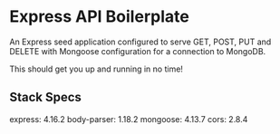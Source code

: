 # Express API Boilerplate

An Express seed application configured to serve GET, POST, PUT and DELETE with Mongoose configuration for a connection to MongoDB.

This should get you up and running in no time!

## Stack Specs

express: 4.16.2
body-parser: 1.18.2
mongoose: 4.13.7
cors: 2.8.4
